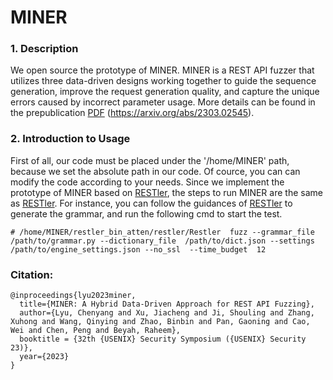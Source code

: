 # MINER
### 1. Description
We open source the prototype of MINER. MINER is a REST API fuzzer that utilizes three data-driven designs working together to guide the sequence generation, improve the request generation quality, and capture the unique errors caused by  incorrect parameter usage. 
More details can be found in the prepublication [PDF](https://arxiv.org/abs/2303.02545) (https://arxiv.org/abs/2303.02545). 

### 2. Introduction to Usage
First of all, our code must be placed under the '/home/MINER' path, because we set the absolute path in our code. Of cource, you can can modify the code according to your needs. 
Since we implement the prototype of MINER based on [RESTler](https://github.com/microsoft/restler-fuzzer), the steps to run MINER are the same as [RESTler](https://github.com/microsoft/restler-fuzzer). For instance, you can follow the guidances of [RESTler](https://github.com/microsoft/restler-fuzzer) to generate the grammar, and run the following cmd to start the test. 

```
# /home/MINER/restler_bin_atten/restler/Restler  fuzz --grammar_file /path/to/grammar.py --dictionary_file  /path/to/dict.json --settings /path/to/engine_settings.json --no_ssl  --time_budget  12 
```

### Citation:
```
@inproceedings{lyu2023miner,
  title={MINER: A Hybrid Data-Driven Approach for REST API Fuzzing},
  author={Lyu, Chenyang and Xu, Jiacheng and Ji, Shouling and Zhang, Xuhong and Wang, Qinying and Zhao, Binbin and Pan, Gaoning and Cao, Wei and Chen, Peng and Beyah, Raheem},
  booktitle = {32th {USENIX} Security Symposium ({USENIX} Security 23)},
  year={2023}
}
```

